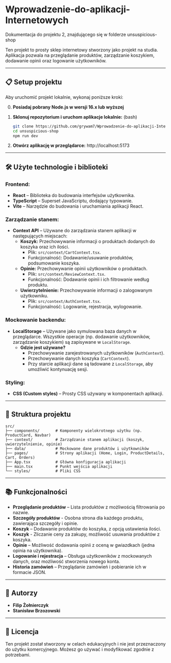 # Wprowadzenie-do-aplikacji-Internetowych

Dokumentacja do projektu 2, znajdującego się w folderze unsuspicious-shop

Ten projekt to prosty sklep internetowy stworzony jako projekt na studia. Aplikacja pozwala na przeglądanie produktów, zarządzanie koszykiem, dodawanie opinii oraz logowanie użytkowników.

---

## 📋 Setup projektu

Aby uruchomić projekt lokalnie, wykonaj poniższe kroki:

0. **Posiadaj pobrany Node.js w wersji 16.x lub wyższej**

1. **Sklonuj repozytorium i uruchom aplikacje lokalnie:** (bash) 
   ```bash
   git clone https://github.com/grywam7/Wprowadzenie-do-aplikacji-Internetowych.git
   cd unsuspicious-shop
   npm run dev
   ```
2. **Otwórz aplikację w przeglądarce:**
   http://localhost:5173

---

## 🛠️ Użyte technologie i biblioteki

### **Frontend:**
- **React** – Biblioteka do budowania interfejsów użytkownika.
- **TypeScript** – Superset JavaScriptu, dodający typowanie.
- **Vite** – Narzędzie do budowania i uruchamiania aplikacji React.

### **Zarządzanie stanem:**
- **Context API** – Używane do zarządzania stanem aplikacji w następujących miejscach:
  - **Koszyk:** Przechowywanie informacji o produktach dodanych do koszyka oraz ich ilości. 
    - Plik: `src/context/CartContext.tsx`.
    - Funkcjonalność: Dodawanie/usuwanie produktów, podsumowanie koszyka.
  - **Opinie:** Przechowywanie opinii użytkowników o produktach.
    - Plik: `src/context/ReviewContext.tsx`.
    - Funkcjonalność: Dodawanie opinii i ich filtrowanie według produktu.
  - **Uwierzytelnienie:** Przechowywanie informacji o zalogowanym użytkowniku.
    - Plik: `src/context/AuthContext.tsx`.
    - Funkcjonalność: Logowanie, rejestracja, wylogowanie.

### **Mockowanie backendu:**
- **LocalStorage** – Używane jako symulowana baza danych w przeglądarce. Wszystkie operacje (np. dodawanie użytkowników, zarządzanie koszykiem) są zapisywane w `LocalStorage`.
  - **Gdzie jest używane?**
    - Przechowywanie zarejestrowanych użytkowników (`AuthContext`).
    - Przechowywanie danych koszyka (`CartContext`).
    - Przy starcie aplikacji dane są ładowane z `LocalStorage`, aby umożliwić kontynuację sesji.

### **Styling:**
- **CSS (Custom styles)** – Prosty CSS używany w komponentach aplikacji.

---

## 📂 Struktura projektu

```plaintext
src/
├── components/       # Komponenty wielokrotnego użytku (np. ProductCard, Navbar)
├── context/          # Zarządzanie stanem aplikacji (koszyk, uwierzytelnienie, opinie)
├── data/             # Mockowane dane produktów i użytkowników
├── pages/            # Strony aplikacji (Home, Login, ProductDetails, Cart, Orders)
├── App.tsx           # Główna konfiguracja aplikacji
├── main.tsx          # Punkt wejścia aplikacji
└── styles/           # Pliki CSS
```

---

## 📚 Funkcjonalności

- **Przeglądanie produktów** – Lista produktów z możliwością filtrowania po nazwie.
- **Szczegóły produktów** - Osobna strona dla każdego produktu, zawierająca szczegóły i opinie.
- **Koszyk** – Dodawanie produktów do koszyka, z opcją ustawienia ilości.
- **Koszyk** - Zliczanie ceny za zakupy, możliwość usuwania produktów z koszyka.
- **Opinie** – Możliwość dodawania opinii z oceną w gwiazdkach (jedna opinia na użytkownika).
- **Logowanie i rejestracja** – Obsługa użytkowników z mockowanych danych, oraz możliwość stworzenia nowego konta.
- **Historia zamówień** – Przeglądanie zamówień i pobieranie ich w formacie JSON.

---

## 👥 Autorzy

- **Filip Żołnierczyk**
- **Stanisław Brzozowski**

---

## 📜 Licencja

Ten projekt został stworzony w celach edukacyjnych i nie jest przeznaczony do użytku komercyjnego. Możesz go używać i modyfikować zgodnie z potrzebami.

